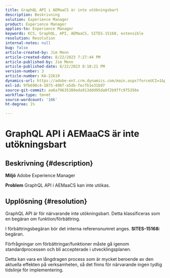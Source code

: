 ```yaml
---
title: GraphQL API i AEMaaCS är inte utökningsbart
description: Beskrivning
solution: Experience Manager
product: Experience Manager
applies-to: Experience Manager
keywords: KCS, GraphQL, API, AEMaaCS, SITES-15168, extensible
resolution: Resolution
internal-notes: null
bug: false
article-created-by: Jim Menn
article-created-date: 8/22/2023 7:27:44 PM
article-published-by: Jim Menn
article-published-date: 8/22/2023 8:18:21 PM
version-number: 3
article-number: KA-22619
dynamics-url: https://adobe-ent.crm.dynamics.com/main.aspx?forceUCI=1&pagetype=entityrecord&etn=knowledgearticle&id=005edef5-2141-ee11-bdf3-6045bd006239
exl-id: 9fb698c4-1075-498f-a5db-fecfb1e31b97
source-git-commit: aa6a79635380eda913ddd95da0f2b97fc975356e
workflow-type: tm+mt
source-wordcount: '106'
ht-degree: 1%

---
```


# GraphQL API i AEMaaCS är inte utökningsbart

## Beskrivning {#description}


<b>Miljö</b>
Adobe Experience Manager

<b>Problem</b>
GraphQL API i AEMaaCS kan inte utökas.


## Upplösning {#resolution}


GraphQL API är för närvarande inte utökningsbart. Detta klassificeras som en begäran om funktion/förbättring.

I förbättringsbegäran bör det interna referensnumret anges. <b>SITES-15168</b>i begäran.

Förfrågningar om förbättringar/funktioner måste gå igenom standardprocessen och bli accepterade i utvecklingsplanen.

Detta kan vara en långdragen process som är mycket beroende av den aktuella effekten på verksamheten, så det finns för närvarande ingen tydlig tidslinje för implementering.
